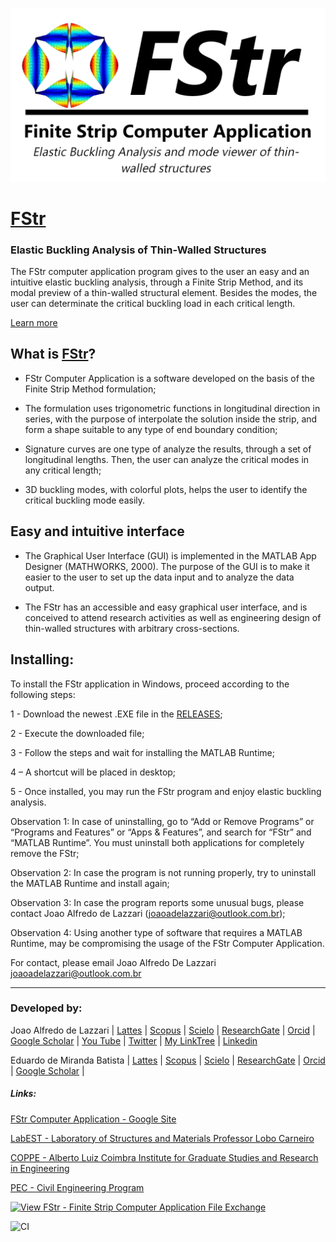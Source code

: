 [![](https://github.com/joaoadelazzari/FStr/blob/master/images/logos/logo2020_1.png?raw=true)](https://sites.google.com/coc.ufrj.br/fstr)

# [FStr](https://sites.google.com/coc.ufrj.br/fstr)
### Elastic Buckling Analysis of Thin-Walled Structures

The FStr computer application program gives to the user an easy and an intuitive  elastic buckling analysis, through a Finite Strip Method, and its modal preview of a thin-walled structural element. Besides the modes, the user can determinate the critical buckling load in each critical length.

[Learn more](https://sites.google.com/coc.ufrj.br/fstr)

## What is [FStr](https://sites.google.com/coc.ufrj.br/fstr)?
- FStr Computer Application is a software developed on the basis of the Finite Strip Method formulation;

- The formulation uses trigonometric functions in longitudinal direction in series, with the purpose of interpolate the solution inside the strip, and form a shape suitable to any type of end boundary condition;

- Signature curves are one type of analyze the results, through a set of longitudinal lengths. Then, the user can analyze the critical modes in any critical length;

- 3D buckling modes, with colorful plots, helps the user to identify the critical buckling mode easily.

## Easy and intuitive interface
- The Graphical User Interface (GUI) is implemented in the MATLAB App Designer (MATHWORKS, 2000). The purpose of the GUI is to make it easier to the user to set up the data input and to analyze the data output.

- The FStr has an accessible and easy graphical user interface, and is conceived to attend research activities as well as engineering design of thin-walled structures with arbitrary cross-sections. 



## Installing:

To install the FStr application in Windows, proceed according to the following steps:

1 - Download the newest .EXE file in the [RELEASES](https://github.com/joaoadelazzari/FStr/releases/);

2 - Execute the downloaded file;

3 - Follow the steps and wait for installing the MATLAB Runtime;

4 – A shortcut will be placed in desktop;

5 - Once installed, you may run the FStr program and enjoy elastic buckling analysis.

Observation 1: In case of uninstalling, go to “Add or Remove Programs” or “Programs and Features” or “Apps & Features”, and search for “FStr” and “MATLAB Runtime”. You must uninstall both applications for completely remove the FStr;

Observation 2: In case the program is not running properly, try to uninstall the MATLAB Runtime and install again;

Observation 3: In case the program reports some unusual bugs, please contact Joao Alfredo de Lazzari (joaoadelazzari@outlook.com.br);

Observation 4: Using another type of software that requires a MATLAB Runtime, may be compromising the usage of the FStr Computer Application.


For contact, please email Joao Alfredo De Lazzari
joaoadelazzari@outlook.com.br



* * *


### Developed by:

Joao Alfredo de Lazzari | [Lattes](http://lattes.cnpq.br/5703194372541843) | [Scopus](https://www.scopus.com/authid/detail.uri?authorId=57220023113) | [Scielo](https://search.scielo.org/?lang=en&q=au:LAZZARI,+JOAO+ALFREDO) | [ResearchGate](https://www.researchgate.net/profile/Joao_Alfredo_De_Lazzari) | [Orcid](https://orcid.org/0000-0002-3176-3006) | [Google Scholar](https://scholar.google.com.br/citations?user=BlluIXQAAAAJ&hl=pt-BR) | [You Tube](https://www.youtube.com/channel/UCm0V8LURETmUf7Bg3aVuPaQ) | [Twitter](https://twitter.com/joaoadelazzari) | [My LinkTree](https://linktr.ee/FStr) | [Linkedin](https://www.linkedin.com/in/joaoalfredo/)


Eduardo de Miranda Batista  | [Lattes](http://lattes.cnpq.br/9045444814367137) | [Scopus](https://www.scopus.com/authid/detail.uri?authorId=7006940844) | [Scielo](https://www.scielo.br/cgi-bin/wxis.exe/iah/?IsisScript=iah/iah.xis&base=article^dlibrary&fmt=iso.pft&lang=i&nextAction=lnk&indexSearch=AU&exprSearch=BATISTA,+EDUARDO+DE+MIRANDA) | [ResearchGate](https://www.researchgate.net/profile/Eduardo-Batista-5) | [Orcid](https://orcid.org/0000-0002-6317-6789) | [Google Scholar](https://scholar.google.com.br/citations?user=J4uahxcAAAAJ&hl=pt-BR) | 


<!-- * * * -->

##### Links:

[FStr Computer Application - Google Site](https://sites.google.com/coc.ufrj.br/fstr)

[LabEST - Laboratory of Structures and Materials Professor Lobo Carneiro](http://www.labest.coc.ufrj.br/)

[COPPE - Alberto Luiz Coimbra Institute for Graduate Studies and Research in Engineering](https://coppe.ufrj.br/en/)

[PEC - Civil Engineering Program](http://www.coc.ufrj.br/en/)



[![View FStr - Finite Strip Computer Application File Exchange](https://www.mathworks.com/matlabcentral/images/matlab-file-exchange.svg)](https://www.mathworks.com/matlabcentral/fileexchange/74306)

![CI](https://github.com/joaoadelazzari/FStr/workflows/CI/badge.svg)
